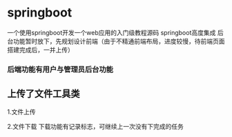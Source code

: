 # springboot
一个使用springboot开发一个web应用的入门级教程源码
springboot高度集成
后台功能暂时放下，先规划设计前端（由于不精通前端布局，进度较慢，待前端页面搭建完成后，一并上传）


### 后端功能有用户与管理员后台功能

## 上传了文件工具类
1.文件上传

2.文件下载
下载功能有记录标志，可继续上一次没有下完成的任务
